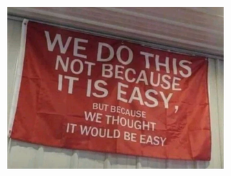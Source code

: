 ![Alt text](https://github.com/calinux-py/calinux-py/blob/main/Screenshot%202023-11-20%20231542.png)
